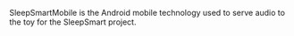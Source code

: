 SleepSmartMobile is the Android mobile technology used to serve audio to the toy for the SleepSmart project. 
